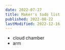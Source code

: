 ```yaml
---
date: 2022-07-27
title: Maker's todo list
published: 2022-08-22
lastModified: 2022-12-16
---
```


- cloud chamber
- arm
